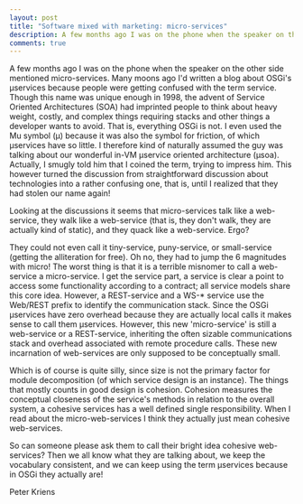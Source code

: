 ```yaml
---
layout: post
title: "Software mixed with marketing: micro-services"
description: A few months ago I was on the phone when the speaker on the other side mentioned micro-services. Many moons ago I'd written a blog about OSGi's µservices because people were getting confused ...
comments: true
---
```


A few months ago I was on the phone when the speaker on the other side mentioned micro-services. Many moons ago I'd written a blog about OSGi's µservices because people were getting confused with the term service. Though this name was unique enough in 1998, the advent of Service Oriented Architectures (SOA) had imprinted people to think about heavy weight, costly, and complex things requiring stacks and other things a developer wants to avoid. That is, everything OSGi is not. I even used the Mu symbol (µ) because it was also the symbol for friction, of which µservices have so little. I therefore kind of naturally assumed the guy was talking about our wonderful in-VM µservice oriented architecture (µsoa). Actually, I smugly told him that I coined the term, trying to impress him. This however turned the discussion from straightforward discussion about technologies into a rather confusing one, that is, until I realized that they had stolen our name again!

Looking at the discussions it seems that micro-services talk like a web-service, they walk like a web-service (that is, they don't walk, they are actually kind of static), and they quack like a web-service.  Ergo?

They could not even call it tiny-service, puny-service, or small-service (getting the alliteration for free). Oh no, they had to jump the 6 magnitudes with micro! The worst thing is that it is a terrible misnomer to call a web-service a micro-service. I get the service part, a service is clear a point to access some functionality according to a contract; all service models share this core idea. However, a REST-service and a WS-* service use the Web/REST prefix to identify the communication stack. Since the OSGi µservices have zero overhead because they are actually local calls it makes sense to call them µservices. However, this new 'micro-service' is still a web-service or a REST-service, inheriting the often sizable communications stack and overhead associated with remote procedure calls. These new incarnation of web-services are only supposed to be conceptually small.

Which is of course is quite silly, since size is not the primary factor for module decomposition (of which service design is an instance). The things that mostly counts in good design is cohesion. Cohesion measures the conceptual closeness of the service's methods in relation to the overall system, a cohesive services has a well defined single responsibility. When I read about the micro-web-services I think they actually just mean cohesive web-services.

So can someone please ask them to call their bright idea cohesive web-services? Then we all know what they are talking about, we keep the vocabulary consistent, and we can keep using the term µservices because in OSGi they actually are!

Peter Kriens



